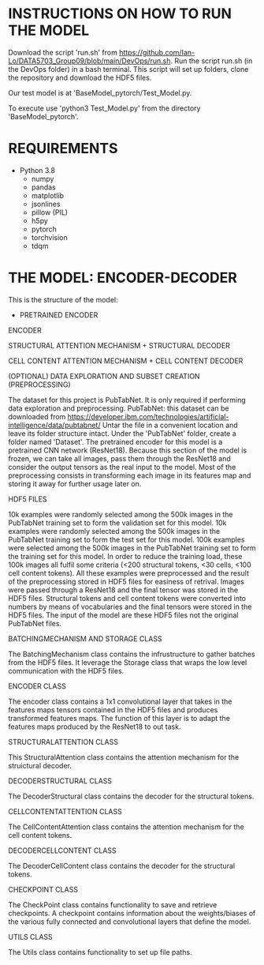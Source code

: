 

# INSTRUCTIONS ON HOW TO RUN THE MODEL

Download the script 'run.sh' from https://github.com/Ian-Lo/DATA5703_Group09/blob/main/DevOps/run.sh.
Run the script run.sh (in the DevOps folder) in a bash terminal. This script will set up folders, clone the repository and download the HDF5 files.

Our test model is at 'BaseModel_pytorch/Test_Model.py.

To execute use 'python3 Test_Model.py' from the directory 'BaseModel_pytorch'.


# REQUIREMENTS

* Python 3.8
  * numpy
  * pandas
  * matplotlib
  * jsonlines
  * pillow (PIL)
  * h5py
  * pytorch
  * torchvision
  * tdqm

# THE MODEL: ENCODER-DECODER

This is the structure of the model:

* PRETRAINED ENCODER

ENCODER

STRUCTURAL ATTENTION MECHANISM + STRUCTURAL DECODER

CELL CONTENT ATTENTION MECHANISM + CELL CONTENT DECODER

(OPTIONAL) DATA EXPLORATION AND SUBSET CREATION (PREPROCESSING)

The dataset for this project is PubTabNet. It is only required if performing data exploration and preprocessing.
PubTabNet: this dataset can be downloaded from https://developer.ibm.com/technologies/artificial-intelligence/data/pubtabnet/
Untar the file in a convenient location and leave its folder structure intact.
Under the 'PubTabNet' folder, create a folder named 'Dataset'.
The pretrained encoder for this model is a pretrained CNN network (ResNet18). Because this section of the model is frozen, we can take all images, pass them through the ResNet18 and consider the output tensors as the real input to the model. Most of the preprocessing consists in transforming each image in its features map and storing it away for further usage later on.

HDF5 FILES   

10k examples were randomly selected among the 500k images in the PubTabNet training set to form the validation set for this model.
10k examples were randomly selected among the 500k images in the PubTabNet training set to form the test set for this model.
100k examples were selected among the 500k images in the PubTabNet training set to form the training set for this model. 
In order to reduce the training load, these 100k images all fulfil some criteria (<200 structural tokens, <30 cells, <100 cell content tokens).
All these examples were preprocessed and the result of the preprocessing stored in HDF5 files for easiness of retrival.
Images were passed through a ResNet18 and the final tensor was stored in the HDF5 files.
Structural tokens and cell content tokens were converted into numbers by means of vocabularies and the final tensors were stored in the HDF5 files.
The input of the model are these HDF5 files not the original PubTabNet files.

BATCHINGMECHANISM AND STORAGE CLASS

The BatchingMechanism class contains the infrustructure to gather batches from the HDF5 files. It leverage the Storage class that wraps the low level communication with the HDF5 files. 

ENCODER CLASS

The encoder class contains a 1x1 convolutional layer that takes in the features maps tensors contained in the HDF5 files and produces transformed features maps. The function of this layer is to adapt the features maps produced by the ResNet18 to out task.

STRUCTURALATTENTION CLASS

This StructuralAttention class contains the attention mechanism for the struictural decoder.

DECODERSTRUCTURAL CLASS

The DecoderStructural class contains the decoder for the structural tokens.

CELLCONTENTATTENTION CLASS

The CellContentAttention class contains the attention mechanism for the cell content tokens.

DECODERCELLCONTENT CLASS

The DecoderCellContent class contains the decoder for the structural tokens.

CHECKPOINT CLASS

The CheckPoint class contains functionality to save and retrieve checkpoints. A checkpoint contains information about the weights/biases of the various fully connected and convolutional layers that define the model.

UTILS CLASS

The Utils class contains functionality to set up file paths.
